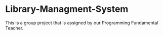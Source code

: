 # Library-Managment-System
This is a group project that is assigned by our Programming Fundamental Teacher.
